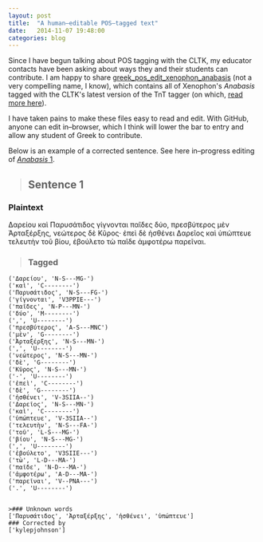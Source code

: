 ```yaml
---
layout: post
title:  "A human–editable POS–tagged text"
date:   2014-11-07 19:48:00
categories: blog
---
```


Since I have begun talking about POS tagging with the CLTK, my educator contacts have been asking about ways they and their students can contribute. I am happy to share [greek\_pos\_edit\_xenophon\_anabasis](https://github.com/cltk/greek_pos_edit_xenophon_anabasis) (not a very compelling name, I know), which contains all of Xenophon's *Anabasis* tagged with the CLTK's latest version of the TnT tagger (on which, [read more here](/blog/2014/10/25/tnt-pos-taggers-with-cltk.html)).

I have taken pains to make these files easy to read and edit. With GitHub, anyone can edit in–browser, which I think will lower the bar to entry and allow any student of Greek to contribute.

Below is an example of a corrected sentence. See here in–progress editing of [*Anabasis* 1](https://github.com/cltk/greek_pos_edit_xenophon_anabasis/blob/master/pos_editable_xenophon_anabasis_1.md).

>## Sentence 1
### Plaintext
Δαρείου καὶ Παρυσάτιδος γίγνονται παῖδες δύο, πρεσβύτερος μὲν Ἀρταξέρξης, νεώτερος δὲ Κῦρος· ἐπεὶ δὲ ἠσθένει Δαρεῖος καὶ ὑπώπτευε τελευτὴν τοῦ βίου, ἐβούλετο τὼ παῖδε ἀμφοτέρω παρεῖναι.

>### Tagged
```
('Δαρείου', 'N-S---MG-')
('καὶ', 'C--------')
('Παρυσάτιδος', 'N-S---FG-')
('γίγνονται', 'V3PPIE---')
('παῖδες', 'N-P---MN-')
('δύο', 'M--------')
(',', 'U--------')
('πρεσβύτερος', 'A-S---MNC')
('μὲν', 'G--------')
('Ἀρταξέρξης', 'N-S---MN-')
(',', 'U--------')
('νεώτερος', 'N-S---MN-')
('δὲ', 'G--------')
('Κῦρος', 'N-S---MN-')
('·', 'U--------')
('ἐπεὶ', 'C--------')
('δὲ', 'G--------')
('ἠσθένει', 'V-3SIIA--')
('Δαρεῖος', 'N-S---MN-')
('καὶ', 'C--------')
('ὑπώπτευε', 'V-3SIIA--')
('τελευτὴν', 'N-S---FA-')
('τοῦ', 'L-S---MG-')
('βίου', 'N-S---MG-')
(',', 'U--------')
('ἐβούλετο', 'V3SIIE---')
('τὼ', 'L-D---MA-')
('παῖδε', 'N-D---MA-')
('ἀμφοτέρω', 'A-D---MA-')
('παρεῖναι', 'V--PNA---')
('.', 'U--------')


>### Unknown words
['Παρυσάτιδος', 'Ἀρταξέρξης', 'ἠσθένει', 'ὑπώπτευε']
### Corrected by
['kylepjohnson']
